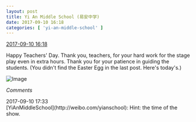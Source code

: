 ```yaml
---
layout: post
title: Yi An Middle School (易安中学)
date: 2017-09-10 16:18
categories: [ 'yi-an-middle-school' ]
---
```


<div class="weibo-info">
  <a href="http://weibo.com/6074218720/FlaPQr5Yd">2017-09-10 16:18</a>
</div>

Happy Teachers' Day. Thank you, teachers, for your hard work for the stage play even in extra hours. Thank you for your patience in guiding the students. (You didn't find the Easter Egg in the last post. Here's today's.)

<!-- more -->

![Image](http://wx1.sinaimg.cn/mw690/006D4NLGgy1fjejc5dfyvj30jg0pwdiq.jpg)

*Comments*

<div class="weibo-info">2017-09-10 17:33</div>
[YiAnMiddleSchool](http://weibo.com/yianschool): Hint: the time of the show.
